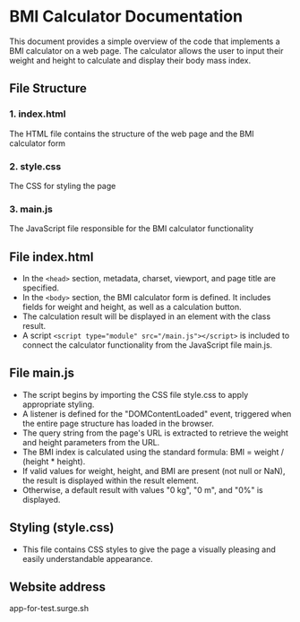 # BMI Calculator Documentation

This document provides a simple overview of the code that implements a BMI calculator on a web page. The calculator allows the user to input their weight and height to calculate and display their body mass index.

## File Structure

### 1. index.html

The HTML file contains the structure of the web page and the BMI calculator form

### 2. style.css

The CSS for styling the page

### 3. main.js

The JavaScript file responsible for the BMI calculator functionality

## File index.html

- In the `<head>` section, metadata, charset, viewport, and page title are specified.
- In the `<body>` section, the BMI calculator form is defined. It includes fields for weight and height, as well as a calculation button.
- The calculation result will be displayed in an element with the class result.
- A script `<script type="module" src="/main.js"></script>` is included to connect the calculator functionality from the JavaScript file main.js.

## File main.js

- The script begins by importing the CSS file style.css to apply appropriate styling.
- A listener is defined for the "DOMContentLoaded" event, triggered when the entire page structure has loaded in the browser.
- The query string from the page's URL is extracted to retrieve the weight and height parameters from the URL.
- The BMI index is calculated using the standard formula: BMI = weight / (height \* height).
- If valid values for weight, height, and BMI are present (not null or NaN), the result is displayed within the result element.
- Otherwise, a default result with values "0 kg", "0 m", and "0%" is displayed.

## Styling (style.css)

- This file contains CSS styles to give the page a visually pleasing and easily understandable appearance.

## Website address

app-for-test.surge.sh
